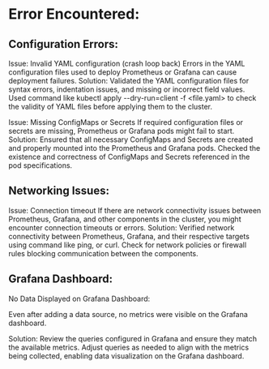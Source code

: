 

# Error Encountered:

## Configuration Errors:

Issue: Invalid YAML configuration (crash loop back)
Errors in the YAML configuration files used to deploy Prometheus or Grafana can cause deployment failures.
Solution:
Validated the YAML configuration files for syntax errors, indentation issues, and missing or incorrect field values.
Used command like kubectl apply --dry-run=client -f <file.yaml> to check the validity of YAML files before applying them to the cluster.

    
Issue: Missing ConfigMaps or Secrets
If required configuration files or secrets are missing, Prometheus or Grafana pods might fail to start.
Solution:
Ensured that all necessary ConfigMaps and Secrets are created and properly mounted into the Prometheus and Grafana pods.
Checked the existence and correctness of ConfigMaps and Secrets referenced in the pod specifications.

    
## Networking Issues:

Issue: Connection timeout
If there are network connectivity issues between Prometheus, Grafana, and other components in the cluster, you might encounter connection timeouts or errors.
Solution:
Verified network connectivity between Prometheus, Grafana, and their respective targets using command like ping, or curl.
Check for network policies or firewall rules blocking communication between the components.


## Grafana Dashboard:

No Data Displayed on Grafana Dashboard:

Even after adding a data source, no metrics were visible on the Grafana dashboard.

Solution: Review the queries configured in Grafana and ensure they match the available metrics. Adjust queries as needed to align with the metrics being collected, enabling data visualization on the Grafana dashboard.
    
